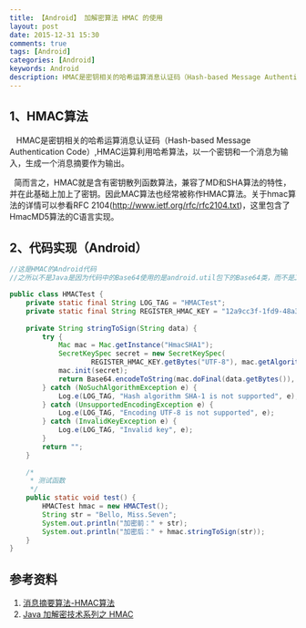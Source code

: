 ```yaml
---
title: 【Android】 加解密算法 HMAC 的使用
layout: post
date: 2015-12-31 15:30
comments: true
tags: [Android]
categories: [Android]
keywords: Android
description: HMAC是密钥相关的哈希运算消息认证码（Hash-based Message Authentication Code）,HMAC运算利用哈希算法，以一个密钥和一个消息为输入，生成一个消息摘要作为输出。
---
```


## **1、HMAC算法**

&nbsp;&nbsp; HMAC是密钥相关的哈希运算消息认证码（Hash-based Message Authentication Code）,HMAC运算利用哈希算法，以一个密钥和一个消息为输入，生成一个消息摘要作为输出。

  简而言之，HMAC就是含有密钥散列函数算法，兼容了MD和SHA算法的特性，并在此基础上加上了密钥。因此MAC算法也经常被称作HMAC算法。关于hmac算法的详情可以参看RFC 2104(http://www.ietf.org/rfc/rfc2104.txt)，这里包含了HmacMD5算法的C语言实现。


<!--more-->

## **2、代码实现（Android）**
```java
//这是HMAC的Android代码
//之所以不是Java是因为代码中的Base64使用的是android.util包下的Base64类，而不是Java自带的Base64类。

public class HMACTest {
	private static final String LOG_TAG = "HMACTest";
	private static final String REGISTER_HMAC_KEY = "12a9cc3f-1fd9-48a3-1fd9-1fd9d027ac2";
	
	private String stringToSign(String data) {
        try {
            Mac mac = Mac.getInstance("HmacSHA1");
            SecretKeySpec secret = new SecretKeySpec(
                    REGISTER_HMAC_KEY.getBytes("UTF-8"), mac.getAlgorithm());
            mac.init(secret);
            return Base64.encodeToString(mac.doFinal(data.getBytes()), Base64.NO_WRAP);
        } catch (NoSuchAlgorithmException e) {
            Log.e(LOG_TAG, "Hash algorithm SHA-1 is not supported", e);
        } catch (UnsupportedEncodingException e) {
            Log.e(LOG_TAG, "Encoding UTF-8 is not supported", e);
        } catch (InvalidKeyException e) {
            Log.e(LOG_TAG, "Invalid key", e);
        }
        return "";
    }
	
	/*
	 * 测试函数
	 */
	public static void test() {
		HMACTest hmac = new HMACTest();
		String str = "Bello, Miss.Seven";
		System.out.println("加密前：" + str);
		System.out.println("加密后：" + hmac.stringToSign(str));
	}
}
```


## 参考资料

1. [消息摘要算法-HMAC算法](http://blog.csdn.net/feiyangxiaomi/article/details/34445005)
2. [Java 加解密技术系列之 HMAC](http://blog.csdn.net/happylee6688/article/details/43968549)